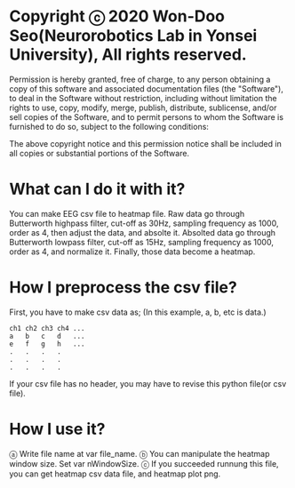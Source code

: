 # Copyright ⓒ 2020 Won-Doo Seo(Neurorobotics Lab in Yonsei University), All rights reserved.

Permission is hereby granted, free of charge, to any person obtaining a copy
of this software and associated documentation files (the "Software"), to deal
in the Software without restriction, including without limitation the rights
to use, copy, modify, merge, publish, distribute, sublicense, and/or sell
copies of the Software, and to permit persons to whom the Software is
furnished to do so, subject to the following conditions:

The above copyright notice and this permission notice shall be included in
all copies or substantial portions of the Software.

# What can I do it with it?

You can make EEG csv file to heatmap file.
Raw data go through Butterworth highpass filter, cut-off as 30Hz, sampling frequency as 1000, order as 4,
then adjust the data, and absolte it. Absolted data go through Butterworth lowpass filter, cut-off as 15Hz,
sampling frequency as 1000, order as 4, and normalize it. Finally, those data become a heatmap.

# How I preprocess the csv file?

First, you have to make csv data as;
    (In this example, a, b, etc is data.)
    
    ch1 ch2 ch3 ch4 ...
    a   b   c   d   ...
    e   f   g   h   ...
    .   .   .   .
    .   .   .   .
    .   .   .   .
    
If your csv file has no header, you may have to revise this python file(or csv file).

# How I use it?

ⓐ Write file name at var file_name.
ⓑ You can manipulate the heatmap window size. Set var nWindowSize.
ⓒ If you succeeded runnung this file, you can get heatmap csv data file, and heatmap plot png.
